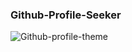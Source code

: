 ### Github-Profile-Seeker


![Github-profile-theme](https://user-images.githubusercontent.com/101581634/189510365-5196a24d-606a-4274-9d8a-98f832a04a22.png)
